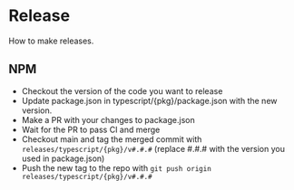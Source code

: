 # Release

How to make releases.

## NPM

- Checkout the version of the code you want to release
- Update package.json in typescript/{pkg}/package.json with the new version.
- Make a PR with your changes to package.json
- Wait for the PR to pass CI and merge
- Checkout main and tag the merged commit with `releases/typescript/{pkg}/v#.#.#` (replace #.#.# with the version you used in package.json)
- Push the new tag to the repo with `git push origin releases/typescript/{pkg}/v#.#.#`
